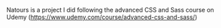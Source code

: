 Natours is a project I did following the advanced CSS and Sass course on Udemy (https://www.udemy.com/course/advanced-css-and-sass/)
